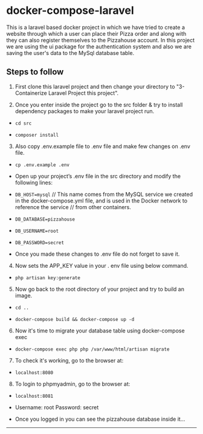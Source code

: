 # docker-compose-laravel
This is a laravel based docker project in which we have tried to create a website through which a user can place their Pizza order and along with they can also register themselves to the Pizzahouse account. In this project we are using the ui package for the authentication system and also we are saving the user's data to the MySql database table.

## Steps to follow

1. First clone this laravel project and then change your directory to "3-Containerize Laravel Project this project".

2. Once you enter inside the project go to the src folder & try to install dependency packages to make your laravel project run.
- `cd src`

- `composer install`

3. Also copy .env.example file to .env file and make few changes on .env file.
- `cp .env.example .env`

- Open up your project’s .env file in the src directory and modify the following lines:

- `DB_HOST=mysql`   // This name comes from the MySQL service we created in the docker-compose.yml file, and is used in the Docker network to reference the service                     // from other containers.

- `DB_DATABASE=pizzahouse`

- `DB_USERNAME=root`

- `DB_PASSWORD=secret`

- Once you made these changes to .env file do not forget to save it.

4. Now sets the APP_KEY value in your . env file using below command.
- `php artisan key:generate` 

5. Now go back to the root directory of your project and try to build an image.
- `cd ..`

- `docker-compose build && docker-compose up -d`

6. Now it's time to migrate your database table using docker-compose exec
- `docker-compose exec php php /var/www/html/artisan migrate`

7. To check it's working, go to the browser at:
- `localhost:8080`

8. To login to phpmyadmin, go to the browser at:
- `localhost:8081`

- Username: root
  Password: secret
  
- Once you logged in you can see the pizzahouse database inside it...

*************************************************************************************************************************************************************
